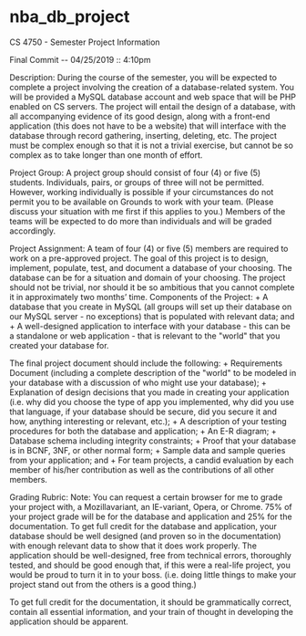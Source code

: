 # nba_db_project

CS 4750 - Semester Project Information

Final Commit -- 04/25/2019 :: 4:10pm

Description:
During the course of the semester, you will be expected to complete a project involving
the creation of a database-related system. You will be provided a MySQL database
account and web space that will be PHP enabled on CS servers. The project will entail
the design of a database, with all accompanying evidence of its good design, along with
a front-end application (this does not have to be a website) that will interface with the
database through record gathering, inserting, deleting, etc. The project must be
complex enough so that it is not a trivial exercise, but cannot be so complex as to take
longer than one month of effort.

Project Group:
A project group should consist of four (4) or five (5) students. Individuals, pairs, or
groups of three will not be permitted. However, working individually is possible if your
circumstances do not permit you to be available on Grounds to work with your team.
(Please discuss your situation with me first if this applies to you.) Members of the teams
will be expected to do more than individuals and will be graded accordingly.

Project Assignment:
A team of four (4) or five (5) members are required to work on a pre-approved project.
The goal of this project is to design, implement, populate, test, and document a
database of your choosing. The database can be for a situation and domain of your
choosing. The project should not be trivial, nor should it be so ambitious that you
cannot complete it in approximately two months’ time.
Components of the Project:
    + A database that you create in MySQL (all groups will set up their database on our MySQL server - no exceptions) that is populated with relevant data; and
    + A well-designed application to interface with your database - this can be a standalone or web application - that is relevant to the "world" that you created your database for.

The final project document should include the following:
    + Requirements Document (including a complete description of the "world" to be modeled in your database with a discussion of who might use your database);
    + Explanation of design decisions that you made in creating your application (i.e. why did you choose the type of app you implemented, why did you use that language, if your database should be secure, did you secure it and how, anything interesting or relevant, etc.);
    + A description of your testing procedures for both the database and application;
    + An E-R diagram;
    + Database schema including integrity constraints;
    + Proof that your database is in BCNF, 3NF, or other normal form;
    + Sample data and sample queries from your application; and
    + For team projects, a candid evaluation by each member of his/her contribution as well as the contributions of all other members.

Grading Rubric:
Note: You can request a certain browser for me to grade your project with, a Mozillavariant, an IE-variant, Opera, or Chrome.
75% of your project grade will be for the database and application and 25% for the documentation. To get full credit for the database and application, your database should be well designed (and proven so in the documentation) with enough relevant data to show that it does work properly. The application should be well-designed, free from technical errors, thoroughly tested, and should be good enough that, if this were a real-life project, you would be proud to turn it in to your boss. (i.e. doing little things to
make your project stand out from the others is a good thing.) 

To get full credit for the documentation, it should be grammatically correct, contain all essential information, and your train of thought in developing the application should be apparent.
